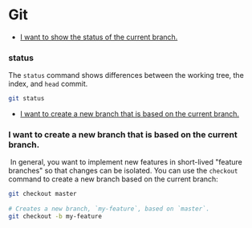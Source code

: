 # Git

* [I want to show the status of the current branch.](#status)

### status

The `status` command shows differences between the working tree, the index, and `head` commit.
​
```sh
git status
```

* [I want to create a new branch that is based on the current branch.](#i-want-to-create-a-new-branch-that-is-based-on-the-current-branch)

### I want to create a new branch that is based on the current branch.
​
In general, you want to implement new features in short-lived "feature branches" so that changes can be isolated. You can use the `checkout` command to create a new branch based on the current branch:
​
```sh
git checkout master
​
# Creates a new branch, `my-feature`, based on `master`.
git checkout -b my-feature
```
